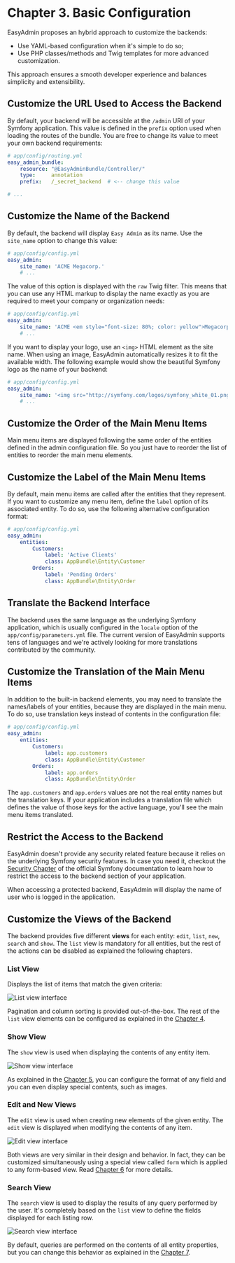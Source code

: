 Chapter 3. Basic Configuration
==============================

EasyAdmin proposes an hybrid approach to customize the backends:

  * Use YAML-based configuration when it's simple to do so;
  * Use PHP classes/methods and Twig templates for more advanced customization.

This approach ensures a smooth developer experience and balances simplicity
and extensibility.

Customize the URL Used to Access the Backend
--------------------------------------------

By default, your backend will be accessible at the `/admin` URI of your Symfony
application. This value is defined in the `prefix` option used when loading
the routes of the bundle. You are free to change its value to meet your own
backend requirements:

```yaml
# app/config/routing.yml
easy_admin_bundle:
    resource: "@EasyAdminBundle/Controller/"
    type:     annotation
    prefix:   /_secret_backend  # <-- change this value

# ...
```

Customize the Name of the Backend
---------------------------------

By default, the backend will display `Easy Admin` as its name. Use the
`site_name` option to change this value:

```yaml
# app/config/config.yml
easy_admin:
    site_name: 'ACME Megacorp.'
    # ...
```

The value of this option is displayed with the `raw` Twig filter. This means
that you can use any HTML markup to display the name exactly as you are
required to meet your company or organization needs:

```yaml
# app/config/config.yml
easy_admin:
    site_name: 'ACME <em style="font-size: 80%; color: yellow">Megacorp.</em>'
    # ...
```

If you want to display your logo, use an `<img>` HTML element as the site
name. When using an image, EasyAdmin automatically resizes it to fit the
available width. The following example would show the beautiful Symfony logo as
the name of your backend:

```yaml
# app/config/config.yml
easy_admin:
    site_name: '<img src="http://symfony.com/logos/symfony_white_01.png" />'
    # ...
```

Customize the Order of the Main Menu Items
------------------------------------------

Main menu items are displayed following the same order of the entities defined
in the admin configuration file. So you just have to reorder the list of
entities to reorder the main menu elements.

Customize the Label of the Main Menu Items
------------------------------------------

By default, main menu items are called after the entities that they represent.
If you want to customize any menu item, define the `label` option of its
associated entity. To do so, use the following alternative configuration
format:

```yaml
# app/config/config.yml
easy_admin:
    entities:
        Customers: 
            label: 'Active Clients'
            class: AppBundle\Entity\Customer
        Orders: 
            label: 'Pending Orders'
            class: AppBundle\Entity\Order
```

Translate the Backend Interface
-------------------------------

The backend uses the same language as the underlying Symfony application, which
is usually configured in the `locale` option of the `app/config/parameters.yml`
file. The current version of EasyAdmin supports tens of languages and we're
actively looking for more translations contributed by the community.

Customize the Translation of the Main Menu Items
------------------------------------------------

In addition to the built-in backend elements, you may need to translate the
names/labels of your entities, because they are displayed in the main menu.
To do so, use translation keys instead of contents in the configuration file:

```yaml
# app/config/config.yml
easy_admin:
    entities:
        Customers: 
            label: app.customers
            class: AppBundle\Entity\Customer
        Orders: 
            label: app.orders
            class: AppBundle\Entity\Order
```

The `app.customers` and `app.orders` values are not the real entity names but
the translation keys. If your application includes a translation file which
defines the value of those keys for the active language, you'll see the main
menu items translated.

Restrict the Access to the Backend
----------------------------------

EasyAdmin doesn't provide any security related feature because it relies on 
the underlying Symfony security features. In case you need it, checkout the
[Security Chapter](http://symfony.com/doc/current/book/security.html) of the
official Symfony documentation to learn how to restrict the access to the
backend section of your application.

When accessing a protected backend, EasyAdmin will display the name of user
who is logged in the application.

Customize the Views of the Backend
----------------------------------

The backend provides five different **views** for each entity: `edit`, `list`,
`new`, `search` and `show`. The ``list`` view is mandatory for all entities,
but the rest of the actions can be disabled as explained the following
chapters.

### List View

Displays the list of items that match the given criteria:

![List view interface](images/easyadmin-list-view.png)

Pagination and column sorting is provided out-of-the-box. The rest of the
`list` view elements can be configured as explained in the [Chapter 4](4-customizing-list-view.md).

### Show View

The `show` view is used when displaying the contents of any entity item. 

![Show view interface](images/easyadmin-show-view.png)

As explained in the [Chapter 5](5-customizing-show-view.md), you can configure
the format of any field and you can even display special contents, such as
images.

### Edit and New Views

The `edit` view is used when creating new elements of the given entity. The
`edit` view is displayed when modifying the contents of any item.

![Edit view interface](images/easyadmin-edit-view.png)

Both views are very similar in their design and behavior. In fact, they can be
customized simultaneously using a special view called `form` which is applied
to any form-based view. Read [Chapter 6](6-customizing-new-edit-views.md) for
more details.

### Search View

The `search` view is used to display the results of any query performed by the
user. It's completely based on the `list` view to define the fields displayed
for each listing row.

![Search view interface](images/easyadmin-search-view.png) 

By default, queries are performed on the contents of all entity properties,
but you can change this behavior as explained in the [Chapter 7](7-customizing-search-view.md).
